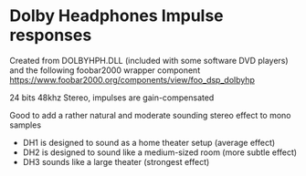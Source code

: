 # Dolby Headphones Impulse responses

Created from DOLBYHPH.DLL (included with some software DVD players) and the following foobar2000 wrapper component
https://www.foobar2000.org/components/view/foo_dsp_dolbyhp

24 bits 48khz Stereo, impulses are gain-compensated

Good to add a rather natural and moderate sounding stereo effect to mono samples

* DH1 is designed to sound as a home theater setup (average effect)
* DH2 is designed to sound like a medium-sized room (more subtle effect)
* DH3 sounds like a large theater (strongest effect)
